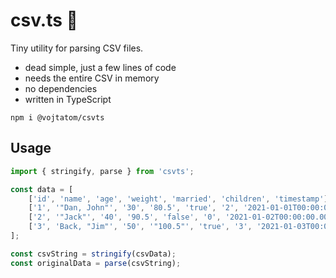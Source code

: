 # csv.ts 📄

Tiny utility for parsing CSV files.

-   dead simple, just a few lines of code
-   needs the entire CSV in memory
-   no dependencies
-   written in TypeScript

```
npm i @vojtatom/csvts
```

## Usage

```ts
import { stringify, parse } from 'csvts';

const data = [
    ['id', 'name', 'age', 'weight', 'married', 'children', 'timestamp'],
    ['1', '"Dan, John"', '30', '80.5', 'true', '2', '2021-01-01T00:00:00.000Z'],
    ['2', '"Jack"', '40', '90.5', 'false', '0', '2021-01-02T00:00:00.000Z'],
    ['3', 'Back, "Jim"', '50', '"100.5"', 'true', '3', '2021-01-03T00:00:00.000Z'],
];

const csvString = stringify(csvData);
const originalData = parse(csvString);
```
